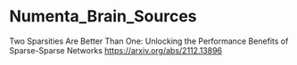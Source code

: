 # Numenta_Brain_Sources



Two Sparsities Are Better Than One: Unlocking the Performance Benefits of Sparse-Sparse Networks
https://arxiv.org/abs/2112.13896
